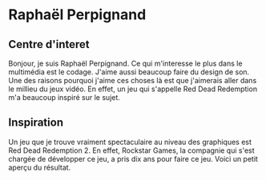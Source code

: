 <h1> Raphaël Perpignand </h1>
<h2>Centre d'interet</h2>
Bonjour, je suis Raphaël Perpignand. Ce qui m'interesse le plus dans le multimédia est le codage. J'aime aussi beaucoup faire du design de son. Une des raisons pourquoi j'aime ces choses là est que j'aimerais aller dans le millieu du jeux vidéo. En effet, un jeu qui s'appelle Red Dead Redemption m'a beaucoup inspiré sur le sujet.
<https://www.markdownguide.org>
<h2>Inspiration</h2>
Un jeu que je trouve vraiment spectaculaire au niveau des graphiques est Red Dead Redemption 2. En effet, Rockstar Games, la compagnie qui s'est chargée de développer ce jeu, a pris dix ans pour faire ce jeu. Voici un petit aperçu du résultat.
<https://www.youtube.com/watch?v=gmA6MrX81z4>
